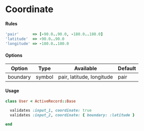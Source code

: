 # Coordinate

#### Rules

```ruby
'pair'      => [-90.0..90.0, -180.0..180.0]
'latitude'  => -90.0..90.0
'longitude' => -180.0..180.0
```

#### Options

Option | Type | Available | Default
--- | --- | --- | ---
boundary | symbol | pair, latitude, longitude | pair

#### Usage

```ruby
class User < ActiveRecord::Base

  validates :input_1, coordinate: true
  validates :input_2, coordinate: { boundary: :latitude }

end
```

